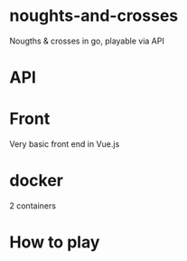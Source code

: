 # noughts-and-crosses

Nougths & crosses in go, playable via API

# API

# Front
Very basic front end in Vue.js

# docker
2 containers

# How to play
